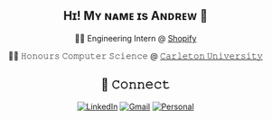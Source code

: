 <div align="center">

  ## Hɪ! Mʏ ɴᴀᴍᴇ ɪs Aɴᴅʀᴇᴡ 👋

  :technologist: Engineering Intern @ [Shopify](https://www.shopify.com/)

  :student: 𝙷𝚘𝚗𝚘𝚞𝚛𝚜 𝙲𝚘𝚖𝚙𝚞𝚝𝚎𝚛 𝚂𝚌𝚒𝚎𝚗𝚌𝚎 @ [𝙲𝚊𝚛𝚕𝚎𝚝𝚘𝚗 𝚄𝚗𝚒𝚟𝚎𝚛𝚜𝚒𝚝𝚢](https://carleton.ca/)

  ## :link: 𝙲𝚘𝚗𝚗𝚎𝚌𝚝

  [![LinkedIn](https://img.shields.io/badge/LinkedIn-0077B5?style=for-the-badge&logo=linkedin&logoColor=white)](https://www.linkedin.com/in/andrew-verbovsky/)
  [![Gmail](https://img.shields.io/badge/Gmail-D14836?style=for-the-badge&logo=gmail&logoColor=white)](mailto:andrew@andrewti.me)
  [![Personal](https://img.shields.io/badge/Andrewti.me-green?style=for-the-badge&logoColor=black&color=green)](https://andrewti.me)
</div>
